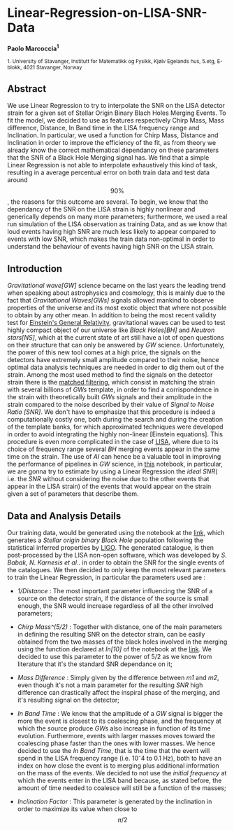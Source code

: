 # Linear-Regression-on-LISA-SNR-Data
**Paolo Marcoccia<sup>1</sup>**

<sub>1. University of Stavanger, Institutt for Matematikk og Fysikk, Kjølv Egelands hus, 5.etg, E-blokk, 4021 Stavanger, Norway </sub>   

## Abstract ##

We use Linear Regression to try to interpolate the SNR on the LISA detector strain for a given set of Stellar Origin Binary Blach Holes Merging Events.
To fit the model, we decided to use as features respectively Chirp Mass, Mass difference, Distance, In Band time in the LISA frequency range and Inclination.
In particular, we used a function for Chirp Mass, Distance and Inclination in order to improve the efficiency of the fit, as from theory we already know the correct mathematical dependancy on these parameters that the SNR of a Black Hole Merging signal has.
We find that a simple Linear Regression is not able to interpolate exhaustively this kind of task, resulting in a average percentual error on both train data and test data around $$90 \%$$, the reasons for this outcome are several.
To begin, we know that the dependancy of the SNR on the LISA strain is highly nonlinear and generically depends on many more parameters;
furthermore, we used a real run simulation of the LISA observation as training Data, and as we know that loud events having high SNR are much less likely to appear compared to events with low SNR, which makes the train data non-optimal in order to understand the behaviour of events having high SNR on the LISA strain.

## Introduction ##

_Gravitational wave[GW]_ science became on the last years the leading trend when speaking about astrophysics and cosmology, this is mainly due to the fact that _Gravitational Waves[GWs]_ signals allowed mankind to observe properties of the universe and its most exotic object that where not possible to obtain by any other mean.
In addition to being the most recent validity test for [Einstein's General Relativity](https://arxiv.org/abs/1612.09309), gravitational waves can be used to test highly compact object of our universe like _Black Holes[BH]_ and _Neutron stars[NS]_, which at the current state of art still have a lot of open questions on their structure that can only be answered by _GW_ science.
Unfortunately, the power of this new tool comes at a high price, the signals on the detectors have extremely small amplitude compared to their noise, hence optimal data analysis techniques are needed in order to dig them out of the strain.
Among the most used method to find the signals on the detector strain there is the [matched filtering](https://arxiv.org/abs/gr-qc/9808076), which consist in matching the strain with several billions of _GWs_ template, in order to find a corrispondence in the strain with theoretically built _GWs_ signals and their amplitude in the strain compared to the noise described by their value of _Signal to Noise Ratio [SNR]_.
We don't have to emphasize that this procedure is indeed a computationally costly one, both during the search and during the creation of the template banks, for which approximated techniques were developed in order to avoid integrating the highly non-linear [Einstein equations].
This procedure is even more complicated in the case of [LISA](https://arxiv.org/abs/1702.00786), where due to its choice of frequency range several _BH_ merging events appear in the same time on the strain.
The use of _AI_ can hence be a valuable tool in improving the performance of pipelines in _GW_ science, in [this](https://github.com/KuZa91/Linear-Regressionon-LISA-SNR/blob/main/SNRLinearRegression.ipynb) notebook, in particular, we are gonna try to estimate by using a Linear Regression the _ideal SNR_( i.e. the _SNR_ without considering the noise due to the other events that appear in the LISA strain) of the events that would appear on the strain given a set of parameters that describe them.

## Data and Analysis Details ##

Our training data, would be generated using the notebook at the [link](https://github.com/KuZa91/Generating-a-BH-Merging-Catalogue/blob/master/BHCatalogV4.1.ipynb), which generates a _Stellar origin binary Black Hole_ population following the statistical inferred properties by [LIGO](https://arxiv.org/pdf/2010.14533.pdf).
The generated catalogue, is then post-processed by the LISA non-open software, which was developed by _S. Babak, N. Karnesis et al._. in order to obtain the SNR for the single events of the catalogues.
We then decided to only keep the most relevant parameters to train the Linear Regression, in particular the parameters used are :

- _1/Distance_ : The most important parameter influencing the SNR of a source on the detector strain, if the distance of the source is small enough, the SNR would increase regardless of all the other involved parameters;

- _Chirp Mass^(5/2)_ : Together with distance, one of the main parameters in defining the resulting SNR on the detector strain, can be easily obtained from the two masses of the black holes involved in the merging using the function declared at _In[10]_ of the notebook at the [link](https://github.com/KuZa91/Generating-a-BH-Merging-Catalogue/blob/master/BHCatalogV4.1.ipynb). We decided to use this parameter to the power of $5/2$ as we know from literature that it's the standard SNR dependance on it;

- _Mass Difference_ : Simply given by the difference between _m1_ and _m2_, even though it's not a main parameter for the resulting _SNR_ high difference can drastically affect the inspiral phase of the merging, and it's resulting signal on the detector;

- _In Band Time_ : We know that the amplitude of a _GW_ signal is bigger the more the event is closest to its coalescing phase, and the frequency at which the source produce _GWs_ also increase in function of its time evolution. Furthermore, events with larger masses moves toward the coalescing phase faster than the ones with lower masses. We hence decided to use the _In Band Time_, that is the time that the event will spend in the LISA frequency range (i.e. 10⁻4 to 0.1 Hz), both to have an index on how close the event is to merging plus additional information on the mass of the events. We decided to not use the _initial frequency_ at which the events enter in the LISA band because, as stated before, the amount of time needed to coalesce will still be a function of the masses;

- _Inclination Factor_ : This parameter is generated by the inclination in order to maximize its value when close to $$\pi / 2$$
